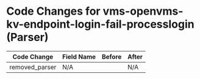 # Code Changes for vms-openvms-kv-endpoint-login-fail-processlogin (Parser)

| Code Change | Field Name | Before | After |
|-------------|------------|--------|-------|
| removed_parser | N/A |  | N/A |